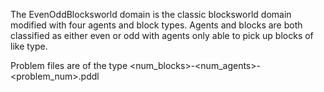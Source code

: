 The EvenOddBlocksworld domain is the classic blocksworld domain modified with four agents and block 
types. Agents and blocks are both classified as either even or odd with agents only able to pick up 
blocks of like type. 

Problem files are of the type <num_blocks>-<num_agents>-<problem_num>.pddl
